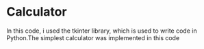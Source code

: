 # Calculator
In this code, i used the tkinter library, which is used to write code in Python.The simplest calculator was implemented in this code
